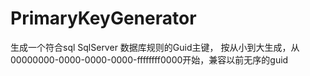 # PrimaryKeyGenerator
生成一个符合sql SqlServer 数据库规则的Guid主键， 按从小到大生成，从00000000-0000-0000-0000-ffffffff0000开始，兼容以前无序的guid
